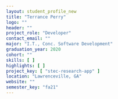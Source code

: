 ```yaml
---
layout: student_profile_new
title: "Terrance Perry"
logo: ""
header: ""
project_role: "Developer"
contact_email: ""
major: "I.T., Conc. Software Development"
graduation_year: 2020
cohort: ""
skills: [ ]
highlights: [ ]
project_key: [ "stec-research-app" ]
location: "Lawrenceville, GA"
website: ""
semester_key: "fa21"
---
```

